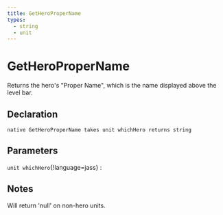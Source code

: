 ```yaml
---
title: GetHeroProperName
types:
  - string
  - unit
---
```


# GetHeroProperName
Returns the hero's "Proper Name", which is the name displayed above the level bar.

## Declaration

```jass
native GetHeroProperName takes unit whichHero returns string
```

## Parameters
`unit whichHero`{!language=jass}
: 

## Notes 
Will return 'null' on non-hero units.
